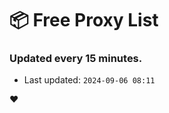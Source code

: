 # :package: Free Proxy List
### Updated every 15 minutes.

- Last updated: `2024-09-06 08:11`

:heart:
